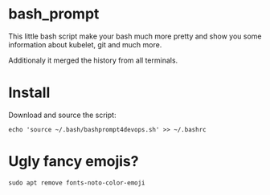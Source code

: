 # bash_prompt

This little bash script make your bash much more pretty
and show you some information about kubelet, git and
much more.

Additionaly it merged the history from all terminals.

# Install

Download and source the script:
```
echo 'source ~/.bash/bashprompt4devops.sh' >> ~/.bashrc
```

# Ugly fancy emojis?
```
sudo apt remove fonts-noto-color-emoji
```

